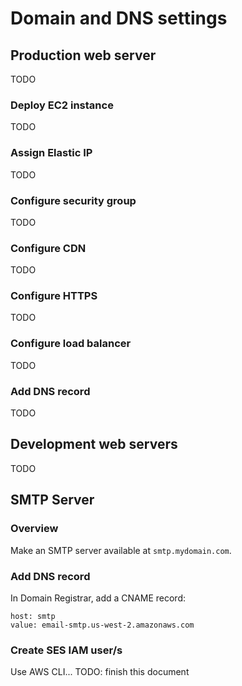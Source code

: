 # Domain and DNS settings

## Production web server
TODO

### Deploy EC2 instance
TODO

### Assign Elastic IP
TODO

### Configure security group
TODO

### Configure CDN
TODO

### Configure HTTPS
TODO

### Configure load balancer
TODO

### Add DNS record
TODO

## Development web servers
TODO

## SMTP Server

### Overview
Make an SMTP server available at `smtp.mydomain.com`.

### Add DNS record
In Domain Registrar, add a CNAME record:
```
host: smtp
value: email-smtp.us-west-2.amazonaws.com
```
### Create SES IAM user/s
Use AWS CLI...
TODO: finish this document
